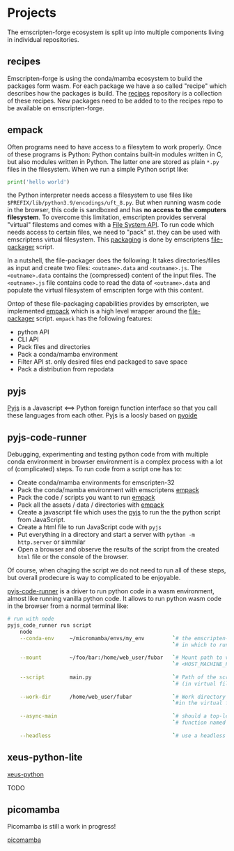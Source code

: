 # Projects

The emscripten-forge ecosystem is split up into multiple components living in
individual repositories.

## recipes

Emscripten-forge is using the conda/mamba ecosystem to build the packages form wasm.
For each package we have a so called "recipe" which describes how the packages is build.
The [recipes](https://github.com/emscripten-forge/recipes/) repository is a collection of 
these recipes. New packages need to be added to to the recipes repo to be available on emscripten-forge.




## empack

Often programs need to have access to a filesytem to work properly. 
Once of these programs is Python:
Python contains built-in modules written in C, but also modules written in Python. The latter one
are stored as plain `*.py` files in the filesystem. 
When we run a simple Python script like:

```python
print('hello world')
```

the Python interpreter needs access a filesystem to use files like  `$PREFIX/lib/python3.9/encodings/uft_8.py`.
But when running wasm code in the browser, this code is sandboxed and has **no
access to the computers filesystem**. 
To overcome this limitation, emscripten provides serveral "virtual" filestems and comes with a [File System API](https://emscripten.org/docs/api_reference/Filesystem-API.html).
To run code which needs access to certain files, we need to "pack" st. they can be used with emscriptens virtual filesystem.
This [packaging](https://emscripten.org/docs/porting/files/packaging_files.html) is done by emscriptens [file-packager](https://github.com/emscripten-core/emscripten/blob/main/tools/file_packager.py) script.

In a nutshell, the file-packager does the following:
It takes directories/files as input and create two files: `<outname>.data`  and `<outname>.js`.
The `<outname>.data` contains the (compressed) content of the input files.
The `<outname>.js` file contains code to read the data of `<outname>.data` and populate the
virtual filesystem of emscripten forge with this content.





Ontop of these file-packaging capabilities provides by emscripten, we implemented [empack](https://github.com/emscripten-forge/empack)
which is a high level wrapper around the [file-packager](https://github.com/emscripten-core/emscripten/blob/main/tools/file_packager.py) script.
`empack` has the following features:

* python API
* CLI API    
* Pack files and directories 
* Pack a conda/mamba environment
* Filter API st. only desired files end packaged to save space
* Pack a distribution from repodata



## pyjs

[Pyjs](https://github.com/emscripten-forge/pyjs-code-runner) is a Javascript ⟺ Python foreign function interface so that you call these languages from each other.
Pyjs is a loosly based on [pyoide](https://pyodide.org/en/stable/)



## pyjs-code-runner


Debugging, experimenting and testing python code from with multiple conda environment 
in browser environment is a complex process with a lot of (complicated) steps. 
To run code from a script one has to:

* Create conda/mamba environments for emscripten-32
* Pack the conda/mamba environment with emscriptens [empack](https://github.com/emscripten-forge/empack)
* Pack the code / scripts you want to run [empack](https://github.com/emscripten-forge/empack)
* Pack all the assets / data / directories with [empack](https://github.com/emscripten-forge/empack)
* Create a javascript file which uses the [pyjs](https://github.com/emscripten-forge/pyjs) to run the the python script from JavaScript.
* Create a html file to run JavaScript code with `pyjs`
* Put everything in a directory and start a server with `python -m http.server` or simmilar
* Open a browser and observe the results of the script from the created `html` file or the console of the browser.

Of course, when chaging the script we do not need to run all of these steps, but overall prodecure is way to complicated to be enjoyable.


[pyjs-code-runner](https://github.com/emscripten-forge/pyjs-code-runner) is a driver to run python code in a wasm environment, almost like running vanilla python code. 
It allows to run python wasm code in the browser from a normal terminal like: 

```bash
# run with node
pyjs_code_runner run script                                                                     \
    node                                                                                        \
    --conda-env     ~/micromamba/envs/my_env         `# the emscripten-forge env`               \
                                                     `# in which to run the code`               \
                                                                                                \
    --mount         ~/foo/bar:/home/web_user/fubar   `# Mount path to virtual filesytem`        \
                                                     `# <HOST_MACHINE_PATH>:<TARGET_PATH>`      \
                                                                                                \
    --script        main.py                          `# Path of the script to run`              \
                                                     `# (in virtual filesystem)`                \
                                                                                                \
    --work-dir      /home/web_user/fubar             `# Work directory `                        \
                                                     `#in the virtual fileystem`                \
                                                                                                \
    --async-main                                     `# should a top-level async`               \
                                                     `# function named main be called`          \
                                                                                                \
    --headless                                       `# use a headless browser to run the code` \

```




## xeus-python-lite

[xeus-python](https://github.com/jupyterlite/xeus-python-kernel)

TODO


## picomamba

Picomamba is still a work in progress!

[picomamba](https://github.com/mamba-org/picomamba)
